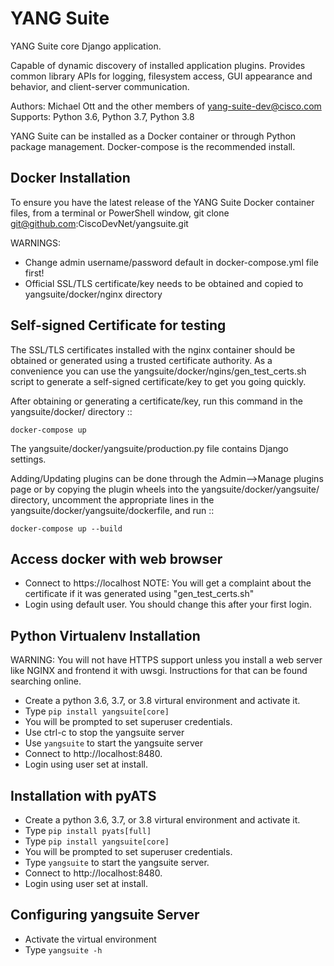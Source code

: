 YANG Suite
==========

YANG Suite core Django application.

Capable of dynamic discovery of installed application plugins.
Provides common library APIs for logging, filesystem access,
GUI appearance and behavior, and client-server communication.

Authors:  Michael Ott and the other members of yang-suite-dev@cisco.com
Supports: Python 3.6, Python 3.7, Python 3.8

YANG Suite can be installed as a Docker container or through Python
package management.  Docker-compose is the recommended install.

Docker Installation
-------------------

To ensure you have the latest release of the YANG Suite Docker container files,
from a terminal or PowerShell window, git clone git@github.com:CiscoDevNet/yangsuite.git

WARNINGS:
- Change admin username/password default in docker-compose.yml file first!
- Official SSL/TLS certificate/key needs to be obtained and copied to yangsuite/docker/nginx directory

Self-signed Certificate for testing
-----------------------------------

The SSL/TLS certificates installed with the nginx container should be obtained or generated using a trusted
certificate authority.  As a convenience you can use the yangsuite/docker/ngins/gen_test_certs.sh script to
generate a self-signed certificate/key to get you going quickly.

After obtaining or generating a certificate/key, run this command in the yangsuite/docker/ directory ::

    docker-compose up

The yangsuite/docker/yangsuite/production.py file contains Django settings.

Adding/Updating plugins can be done through the Admin-->Manage plugins page or by copying
the plugin wheels into the yangsuite/docker/yangsuite/ directory, uncomment the appropriate
lines in the yangsuite/docker/yangsuite/dockerfile, and run ::

    docker-compose up --build

Access docker with web browser
------------------------------

- Connect to https://localhost NOTE: You will get a complaint about the certificate if it was generated using "gen_test_certs.sh"
- Login using default user. You should change this after your first login.

Python Virtualenv Installation
------------------------------

WARNING: You will not have HTTPS support unless you install a web server like NGINX and frontend it with uwsgi.
Instructions for that can be found searching online.

- Create a python 3.6, 3.7, or 3.8 virtural environment and activate it.
- Type ``pip install yangsuite[core]``
- You will be prompted to set superuser credentials.
- Use ctrl-c to stop the yangsuite server
- Use ``yangsuite`` to start the yangsuite server
- Connect to http://localhost:8480.
- Login using user set at install.

Installation with pyATS
-----------------------

- Create a python 3.6, 3.7, or 3.8 virtural environment and activate it.
- Type ``pip install pyats[full]``
- Type ``pip install yangsuite[core]``
- You will be prompted to set superuser credentials.
- Type ``yangsuite`` to start the yangsuite server.
- Connect to http://localhost:8480.
- Login using user set at install.

Configuring yangsuite Server
----------------------------

- Activate the virtual environment
- Type ``yangsuite -h``
